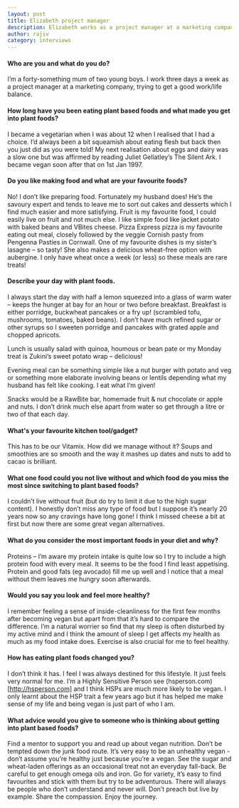 ```yaml
---
layout: post
title: Elizabeth project manager
description: Elizabeth works as a project manager at a marketing company
author: rajiv
category: interviews
---
```

#### Who are you and what do you do?

I&rsquo;m a forty-something mum of two young boys.  I work three days a week as a project manager at a marketing company, trying to get a good work/life balance.

#### How long have you been eating plant based foods and what made you get into plant foods?

I became a vegetarian when I was about 12 when I realised that I had a choice.  I&rsquo;d always been a bit squeamish about eating flesh but back then you just did as you were told!  My next realisation about eggs and dairy was a slow one but was affirmed by reading Juliet Gellatley&rsquo;s The Silent Ark. I became vegan soon after that on 1st Jan 1997.

   
#### Do you like making food and what are your favourite foods?

No!  I don&rsquo;t like preparing food.  Fortunately my husband does!  He&rsquo;s the savoury expert and tends to leave me to sort out cakes and desserts which I find much easier and more satisfying.  Fruit is my favourite food, I could easily live on fruit and not much else. I like simple food like jacket potato with baked beans and VBites cheese. Pizza Express pizza is my favourite eating out meal, closely followed by the veggie Cornish pasty from Pengenna Pasties in Cornwall. One of my favourite dishes is my sister&rsquo;s lasagne &ndash; so tasty!  She also makes a delicious wheat-free option with aubergine.  I only have wheat once a week (or less) so these meals are rare treats!  

#### Describe your day with plant foods.

I always start the day with half a lemon squeezed into a glass of warm water &ndash; keeps the hunger at bay for an hour or two before breakfast.  Breakfast is either porridge, buckwheat pancakes or a fry up! (scrambled tofu, mushrooms, tomatoes, baked beans).  I don&rsquo;t have much refined sugar or other syrups so I sweeten porridge and pancakes with grated apple and chopped apricots.

Lunch is usually salad with quinoa, houmous or bean pate or my Monday treat is Zukini&rsquo;s sweet potato wrap &ndash; delicious!

Evening meal can be something simple like a nut burger with potato and veg or something more elaborate involving beans or lentils depending what my husband has felt like cooking.  I eat what I&rsquo;m given!

Snacks would be a RawBite bar, homemade fruit &amp; nut chocolate or apple and nuts.  I don&rsquo;t drink much else apart from water so get through a litre or two of that each day.

#### What&#39;s your favourite kitchen tool/gadget?

This has to be our Vitamix.  How did we manage without it? Soups and smoothies are so smooth and the way it mashes up dates and nuts to add to cacao is brilliant.

#### What one food could you not live without and which food do you miss the most since switching to plant based foods?

I couldn&rsquo;t live without fruit (but do try to limit it due to the high sugar content).  I honestly don&rsquo;t miss any type of food but I suppose it&rsquo;s nearly 20 years now so any cravings have long gone!  I think I missed cheese a bit at first but now there are some great vegan alternatives.

#### What do you consider the most important foods in your diet and why?

Proteins &ndash; I&rsquo;m aware my protein intake is quite low so I try to include a high protein food with every meal.  It seems to be the food I find least appetising.  Protein and good fats (eg avocado) fill me up well and I notice that a meal without them leaves me hungry soon afterwards.

#### Would you say you look and feel more healthy?

I remember feeling a sense of inside-cleanliness for the first few months after becoming vegan but apart from that it&rsquo;s hard to compare the difference.  I&rsquo;m a natural worrier so find that my sleep is often disturbed by my active mind and I think the amount of sleep I get affects my health as much as my food intake does.  Exercise is also crucial for me to feel healthy.

#### How has eating plant foods changed you?

I don&rsquo;t think it has.  I feel I was always destined for this lifestyle. It just feels very normal for me.  I&rsquo;m a Highly Sensitive Person see (hsperson.com)[http://hsperson.com] and I think HSPs are much more likely to be vegan.   I only learnt about the HSP trait a few years ago but it has helped me make sense of my life and being vegan is just part of who I am.

#### What advice would you give to someone who is thinking about getting into plant based foods?

Find a mentor to support you and read up about vegan nutrition.  Don&rsquo;t be tempted down the junk food route. It&rsquo;s very easy to be an unhealthy vegan - don&rsquo;t assume you&rsquo;re healthy just because you&rsquo;re a vegan. See the sugar and wheat-laden offerings as an occasional treat not an everyday fall-back.  Be careful to get enough omega oils and iron.  Go for variety, it&rsquo;s easy to find favourites and stick with them but try to be adventurous.  There will always be people who don&rsquo;t understand and never will.  Don&rsquo;t preach but live by example. Share the compassion. Enjoy the journey. 